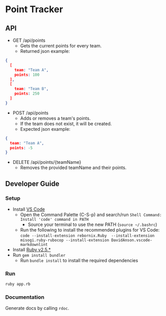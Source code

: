 # Point Tracker

## API

- GET /api/points
  - Gets the current points for every team.
  - Returned json example:

```json
{
  [
    team: "Team A",
    points: 100
  ],
  [
    team: "Team B",
    points: 250
  ]
}
```

- POST /api/points
  - Adds or removes a team's points.
  - If the team does not exist, it will be created.
  - Expected json example:

```json
{
  team: "Team A",
  points: -5
}
```

- DELETE /api/points/{teamName}
  - Removes the provided teamName and their points.

## Developer Guide

### Setup

- Install [VS Code](https://code.visualstudio.com/Download)
  - Open the Command Palette (C-S-p) and search/run `Shell Command: Install 'code' command in PATH`
    - Source your terminal to use the new PATH (`source ~/.bashrc`)
  - Run the following to install the recommended plugins for VS Code:
  `code --install-extension rebornix.Ruby  --install-extension misogi.ruby-rubocop --install-extension DavidAnson.vscode-markdownlint`
- Install [Ruby v2.5.*](https://www.ruby-lang.org/en/downloads/)
- Run `gem install bundler`
  - Run `bundle install` to install the required dependencies

### Run

```bash
ruby app.rb
```

### Documentation

Generate docs by calling `rdoc`.
